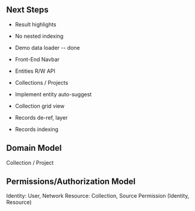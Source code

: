 
## Next Steps

* Result highlights
* No nested indexing

* Demo data loader -- done
* Front-End Navbar
* Entities R/W API
* Collections / Projects
* Implement entity auto-suggest
* Collection grid view

* Records de-ref, layer
* Records indexing

## Domain Model

Collection / Project

## Permissions/Authorization Model

Identity: User, Network
Resource: Collection, Source
Permission (Identity, Resource)
